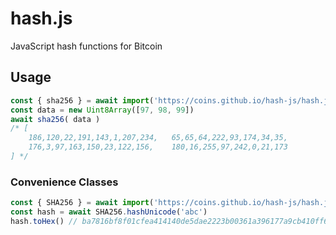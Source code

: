 # hash.js
JavaScript hash functions for Bitcoin

## Usage
```javascript
const { sha256 } = await import('https://coins.github.io/hash-js/hash.js')
const data = new Uint8Array([97, 98, 99])
await sha256( data ) 
/* [
	186,120,22,191,143,1,207,234,	65,65,64,222,93,174,34,35,
	176,3,97,163,150,23,122,156,	180,16,255,97,242,0,21,173
] */ 
```

### Convenience Classes
```javascript
const { SHA256 } = await import('https://coins.github.io/hash-js/hash.js')
const hash = await SHA256.hashUnicode('abc')
hash.toHex() // ba7816bf8f01cfea414140de5dae2223b00361a396177a9cb410ff61f20015ad
```